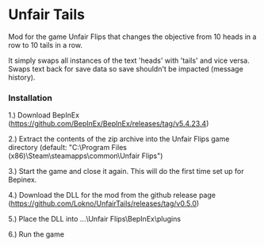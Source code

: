 # Unfair Tails

Mod for the game Unfair Flips that changes the objective from 10 heads in a row to 10 tails in a row.

It simply swaps all instances of the text 'heads' with 'tails' and vice versa. Swaps text back for save data so save shouldn't be impacted (message history).

### Installation

1.) Download BepInEx (https://github.com/BepInEx/BepInEx/releases/tag/v5.4.23.4)

2.) Extract the contents of the zip archive into the Unfair Flips game directory (default: "C:\Program Files (x86)\Steam\steamapps\common\Unfair Flips")

3.) Start the game and close it again. This will do the first time set up for Bepinex.

4.) Download the DLL for the mod from the github release page (https://github.com/Lokno/UnfairTails/releases/tag/v0.5.0)

5.) Place the DLL into ...\Unfair Flips\BepInEx\plugins

6.) Run the game

